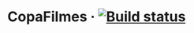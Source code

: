 # CopaFilmes &middot; [![Build status](https://seguimit.visualstudio.com/CopaFilmes/_apis/build/status/CopaFilmes-ASP.NET%20Core-CI)](https://seguimit.visualstudio.com/CopaFilmes/_build/latest?definitionId=-1)
